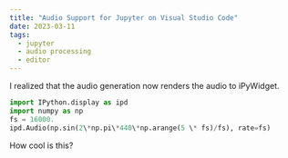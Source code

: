 ```yaml
---
title: "Audio Support for Jupyter on Visual Studio Code"
date: 2023-03-11
tags:
  - jupyter
  - audio processing
  - editor
---
```

I realized that the audio generation now renders the audio to iPyWidget.

```python
import IPython.display as ipd
import numpy as np
fs = 16000.
ipd.Audio(np.sin(2\*np.pi\*440\*np.arange(5 \* fs)/fs), rate=fs)
```

How cool is this?
